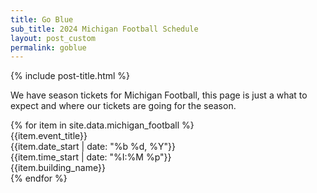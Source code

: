 ```yaml
---
title: Go Blue
sub_title: 2024 Michigan Football Schedule
layout: post_custom
permalink: goblue
---
```


{% include post-title.html %}


<p class="prose mx-auto text-center">We have season tickets for Michigan Football, this page is just a what to expect and where our tickets are going for the season.</p>

<div class="grid grid-cols-4 gap-3 mb-12">
    {% for item in site.data.michigan_football %}
    <div class="border p-3 rounded text-center">
        <div class="font-bold">{{item.event_title}}</div>
        <div>{{item.date_start | date: "%b %d, %Y"}}</div>
        <div>{{item.time_start | date: "%I:%M %p"}}</div>
        <div>{{item.building_name}}</div>
    </div>
    {% endfor %}
</div>